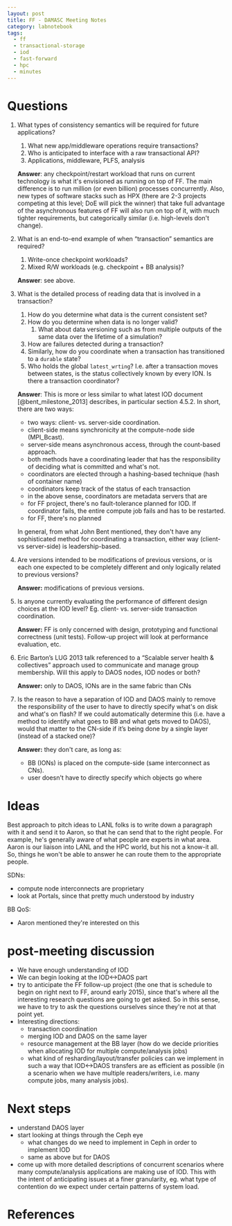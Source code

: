 ```yaml
---
layout: post
title: FF - DAMASC Meeting Notes
category: labnotebook
tags:
  - ff
  - transactional-storage
  - iod
  - fast-forward
  - hpc
  - minutes
---
```


# Questions

1.  What types of consistency semantics will be required for future
    applications?
    1.  What new app/middleware operations require transactions?
    2.  Who is anticipated to interface with a raw transactional API?
    3.  Applications, middleware, PLFS, analysis

    **Answer**: any checkpoint/restart workload that runs on current technology is what it's 
    envisioned as running on top of FF. The main difference is to run million (or even billion) 
    processes concurrently. Also, new types of software stacks such as HPX (there are 2-3 projects 
    competing at this level; DoE will pick the winner) that take full advantage of the asynchronous 
    features of FF will also run on top of it, with much tighter requirements, but categorically 
    similar (i.e. high-levels don't change).

2.  What is an end-to-end example of when “transaction” semantics are required?
    1.  Write-once checkpoint workloads?
    2.  Mixed R/W workloads (e.g. checkpoint + BB analysis)?

    **Answer**: see above.

3.  What is the detailed process of reading data that is involved in a transaction?

    1.  How do you determine what data is the current consistent set?
    2.  How do you determine when data is no longer valid?
        1.  What about data versioning such as from multiple outputs of the same data over the 
            lifetime of a simulation?
    3.  How are failures detected during a transaction?
    4.  Similarly, how do you coordinate when a transaction has transitioned to a `durable` state?
    5.  Who holds the global `latest_wrting`? I.e. after a transaction moves between states, is the 
        status collectively known by every ION. Is there a transaction coordinator?

    **Answer**: This is more or less similar to what latest IOD document [@bent_milestone_2013] 
    describes, in particular section 4.5.2. In short, there are two ways:

      - two ways: client- vs. server-side coordination.
      - client-side means synchronicity at the compute-node side (MPI_Bcast).
      - server-side means asynchronous access, through the count-based approach.
      - both methods have a coordinating leader that has the responsibility of deciding what is 
        committed and what's not.
      - coordinators are elected through a hashing-based technique (hash of container name)
      - coordinators keep track of the status of each transaction
      - in the above sense, coordinators are metadata servers that are
      - for FF project, there's no fault-tolerance planned for IOD. If coordinator fails, the entire 
        compute job fails and has to be restarted.
      - for FF, there's no planned

    In general, from what John Bent mentioned, they don't have any sophisticated method for 
    coordinating a transaction, either way (client- vs server-side) is leadership-based.

4.  Are versions intended to be modifications of previous versions, or is each one expected to be 
    completely different and only logically related to previous versions?

    **Answer:** modifications of previous versions.

5.  Is anyone currently evaluating the performance of different design choices at the IOD level? Eg. 
    client- vs. server-side transaction coordination. 

    **Answer:** FF is only concerned with design, prototyping and functional correctness (unit 
    tests). Follow-up project will look at performance evaluation, etc.

6.  Eric Barton’s LUG 2013 talk referenced to a “Scalable server health & collectives” approach used 
    to communicate and manage group membership. Will this apply to DAOS nodes, IOD nodes or both? 

    **Answer:** only to DAOS, IONs are in the same fabric than CNs

7.  Is the reason to have a separation of IOD and DAOS mainly to remove the responsibility of the 
    user to have to directly specify what's on disk and what's on flash? If we could automatically 
    determine this (i.e. have a method to identify what goes to BB and what gets moved to DAOS), 
    would that matter to the CN-side if it’s being done by a single layer (instead of a stacked 
    one)?

    **Answer:** they don't care, as long as:
      - BB (IONs) is placed on the compute-side (same interconnect as CNs).
      - user doesn't have to directly specify which objects go where

# Ideas

Best approach to pitch ideas to LANL folks is to write down a paragraph with it and send it to 
Aaron, so that he can send that to the right people. For example, he's generally aware of what 
people are experts in what area. Aaron is our liaison into LANL and the HPC world, but his not a 
know-it all. So, things he won't be able to answer he can route them to the appropriate people.

SDNs:

  - compute node interconnects are proprietary
  - look at Portals, since that pretty much understood by industry

BB QoS:
  - Aaron mentioned they're interested on this

# post-meeting discussion

  - We have enough understanding of IOD
  - We can begin looking at the IOD<->DAOS part
  - try to anticipate the FF follow-up project (the one that is schedule to begin on right next to 
    FF, around early 2015), since that's where all the interesting research questions are going to 
    get asked. So in this sense, we have to try to ask the questions ourselves since they're not at 
    that point yet.
  - Interesting directions:
      - transaction coordination
      - merging IOD and DAOS on the same layer
      - resource management at the BB layer (how do we decide priorities when allocating IOD for 
        multiple compute/analysis jobs)
      - what kind of resharding/layout/transfer policies can we implement in such a way that 
        IOD<->DAOS transfers are as efficient as possible (in a scenario when we have multiple 
        readers/writers, i.e. many compute jobs, many analysis jobs).

# Next steps

  - understand DAOS layer
  - start looking at things through the Ceph eye
    - what changes do we need to implement in Ceph in order to implement IOD
    - same as above but for DAOS
  - come up with more detailed descriptions of concurrent scenarios where many compute/analysis 
    applications are making use of IOD. This with the intent of anticipating issues at a finer 
    granularity, eg. what type of contention do we expect under certain patterns of system load.

# References
